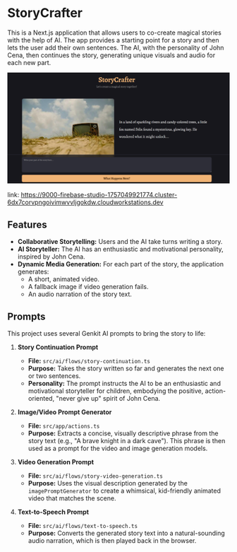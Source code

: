 # StoryCrafter

This is a Next.js application that allows users to co-create magical stories with the help of AI. The app provides a starting point for a story and then lets the user add their own sentences. The AI, with the personality of John Cena, then continues the story, generating unique visuals and audio for each new part.

![image alt](https://github.com/Fahism/StoryCrafter/blob/main/Screenshot%20(368).png?raw=true)

link:
https://9000-firebase-studio-1757049921774.cluster-6dx7corvpngoivimwvvljgokdw.cloudworkstations.dev
## Features

- **Collaborative Storytelling:** Users and the AI take turns writing a story.
- **AI Storyteller:** The AI has an enthusiastic and motivational personality, inspired by John Cena.
- **Dynamic Media Generation:** For each part of the story, the application generates:
  - A short, animated video.
  - A fallback image if video generation fails.
  - An audio narration of the story text.

## Prompts

This project uses several Genkit AI prompts to bring the story to life:

1.  **Story Continuation Prompt**
    -   **File:** `src/ai/flows/story-continuation.ts`
    -   **Purpose:** Takes the story written so far and generates the next one or two sentences.
    -   **Personality:** The prompt instructs the AI to be an enthusiastic and motivational storyteller for children, embodying the positive, action-oriented, "never give up" spirit of John Cena.

2.  **Image/Video Prompt Generator**
    -   **File:** `src/app/actions.ts`
    -   **Purpose:** Extracts a concise, visually descriptive phrase from the story text (e.g., "A brave knight in a dark cave"). This phrase is then used as a prompt for the video and image generation models.

3.  **Video Generation Prompt**
    -   **File:** `src/ai/flows/story-video-generation.ts`
    -   **Purpose:** Uses the visual description generated by the `imagePromptGenerator` to create a whimsical, kid-friendly animated video that matches the scene.

4.  **Text-to-Speech Prompt**
    -   **File:** `src/ai/flows/text-to-speech.ts`
    -   **Purpose:** Converts the generated story text into a natural-sounding audio narration, which is then played back in the browser.
